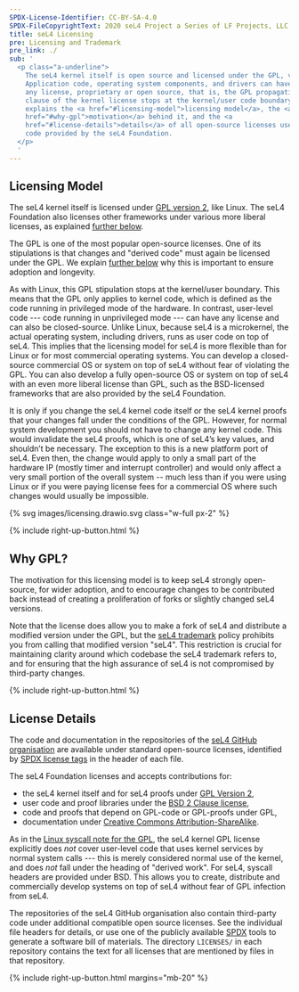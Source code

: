 ```yaml
---
SPDX-License-Identifier: CC-BY-SA-4.0
SPDX-FileCopyrightText: 2020 seL4 Project a Series of LF Projects, LLC.
title: seL4 Licensing
pre: Licensing and Trademark
pre_link: ./
sub: '
  <p class="a-underline">
    The seL4 kernel itself is open source and licensed under the GPL, version 2.
    Application code, operating system components, and drivers can have
    any license, proprietary or open source, that is, the GPL propagation
    clause of the kernel license stops at the kernel/user code boundary.  This page
    explains the <a href="#licensing-model">licensing model</a>, the <a
    href="#why-gpl">motivation</a> behind it, and the <a
    href="#license-details">details</a> of all open-source licenses used for
    code provided by the seL4 Foundation.
  </p>
  '
---
```


## Licensing Model

The seL4 kernel itself is licensed under [GPL version 2][GPL-2.0-only], like
Linux. The seL4 Foundation also licenses other frameworks under various
more liberal licenses, as explained [further below](#license-details).

The GPL is one of the most popular open-source licenses. One of its stipulations
is that changes and "derived code" must again be licensed under the GPL. We
explain [further below](#why-gpl) why this is important to ensure adoption and
longevity.

As with Linux, this GPL stipulation stops at the kernel/user boundary. This
means that the GPL only applies to kernel code, which is defined as the code
running in privileged mode of the hardware. In contrast, user-level code ---
code running in unprivileged mode --- can have any license and can also be
closed-source. Unlike Linux, because seL4 is a microkernel, the actual operating
system, including drivers, runs as user code on top of seL4. This implies that
the licensing model for seL4 is more flexible than for Linux or for most
commercial operating systems. You can develop a closed-source commercial OS or
system on top of seL4 without fear of violating the GPL. You can also develop a
fully open-source OS or system on top of seL4 with an even more liberal license
than GPL, such as the BSD-licensed frameworks that are also provided by the seL4
Foundation.

It is only if you change the seL4 kernel code itself or the seL4 kernel proofs
that your changes fall under the conditions of the GPL. However, for normal
system development you should not have to change any kernel code. This would
invalidate the seL4 proofs, which is one of seL4’s key values, and shouldn’t be
necessary. The exception to this is a new platform port of seL4. Even then, the
change would apply to only a small part of the hardware IP (mostly timer and
interrupt controller) and would only affect a very small portion of the overall
system -- much less than if you were using Linux or if you were paying license
fees for a commercial OS where such changes would usually be impossible.

{% svg images/licensing.drawio.svg class="w-full px-2" %}

{% include right-up-button.html %}


## Why GPL?

The motivation for this licensing model is to keep seL4 strongly open-source,
for wider adoption, and to encourage changes to be contributed back instead of
creating a proliferation of forks or slightly changed seL4 versions.

Note that the license does allow you to make a fork of seL4 and distribute a
modified version under the GPL, but the [seL4 trademark] policy prohibits you
from calling that modified version "seL4". This restriction is crucial for
maintaining clarity around which codebase the seL4 trademark refers to, and
for ensuring that the high assurance of seL4 is not compromised by third-party
changes.

{% include right-up-button.html %}


## License Details

The code and documentation in the repositories of the [seL4 GitHub
organisation][seL4-org] are available under standard open-source licenses,
identified by [SPDX license tags][SPDX] in the header of each file.

The seL4 Foundation licenses and accepts contributions for:

- the seL4 kernel itself and for seL4 proofs under [GPL Version 2][GPL-2.0-only],
- user code and proof libraries under the [BSD 2 Clause license][BSD-2-Clause],
- code and proofs that depend on GPL-code or GPL-proofs under GPL,
- documentation under [Creative Commons Attribution-ShareAlike][CC-BY-SA-4.0].

As in the [Linux syscall note for the GPL][GPL-note], the seL4 kernel GPL
license explicitly does *not* cover user-level code that uses kernel services by
normal system calls --- this is merely considered normal use of the kernel, and
does *not* fall under the heading of "derived work". For seL4, syscall headers
are provided under BSD. This allows you to create, distribute and commercially
develop systems on top of seL4 without fear of GPL infection from seL4.

The repositories of the seL4 GitHub organisation also contain third-party code
under additional compatible open source licenses. See the individual file
headers for details, or use one of the publicly available [SPDX] tools to
generate a software bill of materials. The directory `LICENSES/` in each
repository contains the text for all licenses that are mentioned by files in
that repository.

{% include right-up-button.html margins="mb-20" %}


[seL4-org]: https://github.com/seL4/
[GPL-2.0-only]: https://spdx.org/licenses/GPL-2.0-only.html
[BSD-2-Clause]: https://spdx.org/licenses/BSD-2-Clause.html
[CC-BY-SA-4.0]: https://spdx.org/licenses/CC-BY-SA-4.0.html
[SPDX]: https://spdx.org
[GPL-note]: https://spdx.org/licenses/Linux-syscall-note.html
[seL4 trademark]: ./trademark.html
